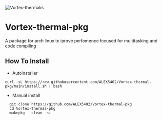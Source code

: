 ![Vortex-thermaks](https://github.com/user-attachments/assets/1f737fcc-dead-42b9-9ee0-d4f890eff34d)

# Vortex-thermal-pkg
A package for arch linux to iprove perfomence focused for multitasking and code compiling 

## How To Install

- Autoinstaller
```
curl -sL https://raw.githubusercontent.com/ALEX5402/Vortex-thermal-pkg/main/install.sh | bash
```

- Manual install
```
  git clone https://github.com/ALEX5402/Vortex-thermal-pkg
  cd Vortex-thermal-pkg
  makepkg --clean -si
```

